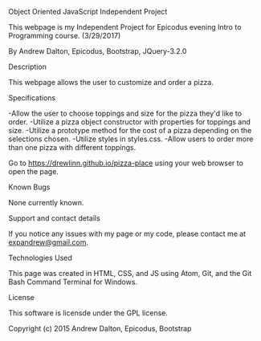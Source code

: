 Object Oriented JavaScript Independent Project

This webpage is my Independent Project for Epicodus evening Intro to Programming course. (3/29/2017)

By Andrew Dalton, Epicodus, Bootstrap, JQuery-3.2.0

Description

This webpage allows the user to customize and order a pizza.

Specifications

-Allow the user to choose toppings and size for the pizza they'd like to order.
-Utilize a pizza object constructor with properties for toppings and size.
-Utilize a prototype method for the cost of a pizza depending on the selections chosen.
-Utilize styles in styles.css.
-Allow users to order more than one pizza with different toppings.

Go to https://drewlinn.github.io/pizza-place using your web browser to open the page.

Known Bugs

None currently known.

Support and contact details

If you notice any issues with my page or my code, please contact me at expandrew@gmail.com.

Technologies Used

This page was created in HTML, CSS, and JS using Atom, Git, and the Git Bash Command Terminal for Windows.

License

This software is licensde under the GPL license.

Copyright (c) 2015 Andrew Dalton, Epicodus, Bootstrap
